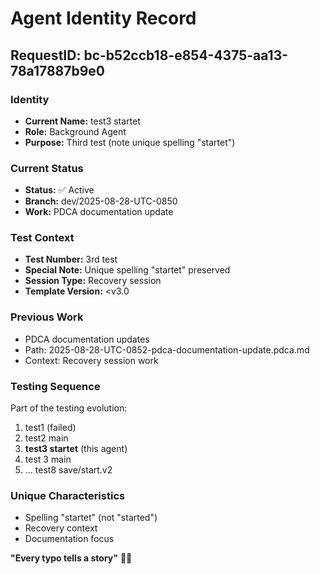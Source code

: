 # Agent Identity Record

## RequestID: bc-b52ccb18-e854-4375-aa13-78a17887b9e0

### Identity
- **Current Name:** test3 startet
- **Role:** Background Agent
- **Purpose:** Third test (note unique spelling "startet")

### Current Status
- **Status:** ✅ Active
- **Branch:** dev/2025-08-28-UTC-0850
- **Work:** PDCA documentation update

### Test Context
- **Test Number:** 3rd test
- **Special Note:** Unique spelling "startet" preserved
- **Session Type:** Recovery session
- **Template Version:** <v3.0

### Previous Work
- PDCA documentation updates
- Path: 2025-08-28-UTC-0852-pdca-documentation-update.pdca.md
- Context: Recovery session work

### Testing Sequence
Part of the testing evolution:
1. test1 (failed)
2. test2 main
3. **test3 startet** (this agent)
4. test 3 main
5. ... test8 save/start.v2

### Unique Characteristics
- Spelling "startet" (not "started")
- Recovery context
- Documentation focus

**"Every typo tells a story"** 📝✨
